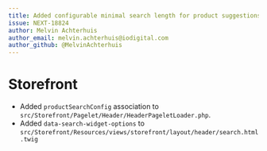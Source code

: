 ```yaml
---
title: Added configurable minimal search length for product suggestions
issue: NEXT-18824
author: Melvin Achterhuis
author_email: melvin.achterhuis@iodigital.com
author_github: @MelvinAchterhuis
---
```

# Storefront
* Added `productSearchConfig` association to `src/Storefront/Pagelet/Header/HeaderPageletLoader.php`.
* Added `data-search-widget-options` to `src/Storefront/Resources/views/storefront/layout/header/search.html.twig`
